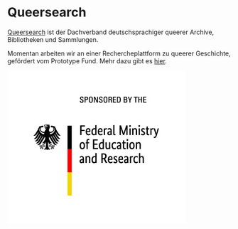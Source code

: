# Queersearch

[Queersearch](https://queersearch.org/) ist der Dachverband deutschsprachiger queerer Archive, Bibliotheken und Sammlungen.

Momentan arbeiten wir an einer Rechercheplattform zu queerer Geschichte, gefördert vom Prototype Fund. Mehr dazu gibt es [hier](https://prototypefund.de/project/queersearch/). 


![](logo_bmbf.jpg)
